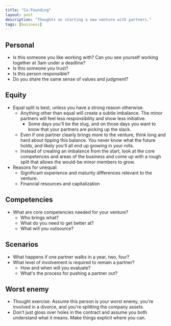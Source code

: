 ```yaml
---
title: "Co-Founding"
layout: post
description: "Thoughts on starting a new venture with partners."
tags: [business]
---
```


## Personal

* Is this someone you like working with?  Can you see yourself working
  together at 3am under a deadline?
* Is this someone you trust?
* Is this person responsible?
* Do you share the same sense of values and judgment?


## Equity

* Equal split is best, unless you have a strong reason otherwise.
  * Anything other than equal will create a subtle imbalance.  The minor
    partners will feel less responsibility and show less initiative.
    * Some days you'll be the slug, and on those days you want to know that
      your partners are picking up the slack.
  * Even if one partner clearly brings more to the venture, think long and
    hard about tipping this balance.  You never know what the future holds,
    and likely you'll all end up growing in your rolls.
  * Instead of creating an imbalance from the start, look at the core
    competences and areas of the business and come up with a rough split that
    allows the would-be minor members to grow.
* Reasons for unequal:
  * Significant experience and maturity differences relevant to the venture.
  * Financial resources and capitalization


## Competencies

* What are core competencies needed for your venture?
  * Who brings what?
  * What do you need to get better at?
  * What will you outsource?

## Scenarios

* What happens if one partner walks in a year, two, four?
* What level of involvement is required to remain a partner?
  * How and when will you evaluate?
  * What's the process for pushing a partner out?

## Worst enemy

* Thought exercise: Assume this person is your worst enemy, you're involved in
  a divorce, and you're splitting the company assets.
* Don't just gloss over holes in the contract and assume you both understand
  what it means.  Make things explicit where you can.
